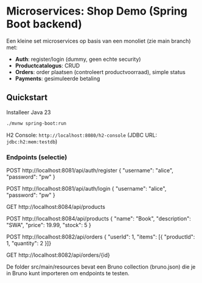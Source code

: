 # Microservices: Shop Demo (Spring Boot backend)

Een kleine set microservices op basis van een monoliet (zie main branch) met:
- **Auth**: register/login (dummy, geen echte security)
- **Productcatalogus**: CRUD
- **Orders**: order plaatsen (controleert productvoorraad), simple status
- **Payments**: gesimuleerde betaling

## Quickstart
Installeer Java 23

```bash
./mvnw spring-boot:run
```

H2 Console: `http://localhost:8080/h2-console` (JDBC URL: `jdbc:h2:mem:testdb`)

### Endpoints (selectie)
POST http://localhost:8081/api/auth/register { "username": "alice", "password": "pw" }

POST http://localhost:8081/api/auth/login { "username": "alice", "password": "pw" }

GET http://localhost:8084/api/products

POST http://localhost:8084/api/products { "name": "Book", "description": "SWA", "price": 19.99, "stock": 5 }

POST http://localhost:8082/api/orders { "userId": 1, "items": [{ "productId": 1, "quantity": 2 }]}

GET http://localhost:8082/api/orders/{id}

De folder src/main/resources bevat een Bruno collection (bruno.json) die je in Bruno kunt importeren om endpoints te testen.
